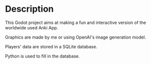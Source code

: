 # Description

This Godot project aims at making a fun and interactive version of the worldwide used Anki App.

Graphics are made by me or using OpenAI's image generation model.

Players' data are stored in a SQLite database.

Python is used to fill in the database.
